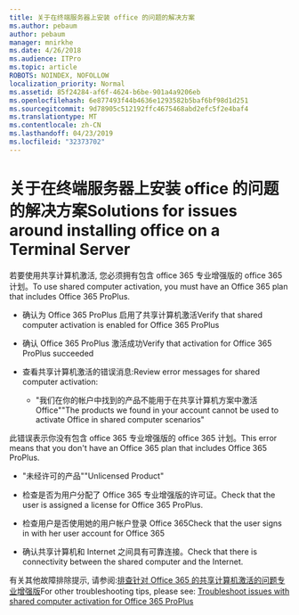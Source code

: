 ```yaml
---
title: 关于在终端服务器上安装 office 的问题的解决方案
ms.author: pebaum
author: pebaum
manager: mnirkhe
ms.date: 4/26/2018
ms.audience: ITPro
ms.topic: article
ROBOTS: NOINDEX, NOFOLLOW
localization_priority: Normal
ms.assetid: 85f24284-af6f-4624-b6be-901a4a9206eb
ms.openlocfilehash: 6e877493f44b4636e1293582b5baf6bf98d1d251
ms.sourcegitcommit: 9d78905c512192ffc4675468abd2efc5f2e4baf4
ms.translationtype: MT
ms.contentlocale: zh-CN
ms.lasthandoff: 04/23/2019
ms.locfileid: "32373702"
---
```

# <a name="solutions-for-issues-around-installing-office-on-a-terminal-server"></a><span data-ttu-id="80172-102">关于在终端服务器上安装 office 的问题的解决方案</span><span class="sxs-lookup"><span data-stu-id="80172-102">Solutions for issues around installing office on a Terminal Server</span></span>

<span data-ttu-id="80172-103">若要使用共享计算机激活, 您必须拥有包含 office 365 专业增强版的 office 365 计划。</span><span class="sxs-lookup"><span data-stu-id="80172-103">To use shared computer activation, you must have an Office 365 plan that includes Office 365 ProPlus.</span></span>
  
- <span data-ttu-id="80172-104">确认为 Office 365 ProPlus 启用了共享计算机激活</span><span class="sxs-lookup"><span data-stu-id="80172-104">Verify that shared computer activation is enabled for Office 365 ProPlus</span></span>
    
- <span data-ttu-id="80172-105">确认 Office 365 ProPlus 激活成功</span><span class="sxs-lookup"><span data-stu-id="80172-105">Verify that activation for Office 365 ProPlus succeeded</span></span>
    
- <span data-ttu-id="80172-106">查看共享计算机激活的错误消息:</span><span class="sxs-lookup"><span data-stu-id="80172-106">Review error messages for shared computer activation:</span></span>
    
  - <span data-ttu-id="80172-107">"我们在你的帐户中找到的产品不能用于在共享计算机方案中激活 Office"</span><span class="sxs-lookup"><span data-stu-id="80172-107">"The products we found in your account cannot be used to activate Office in shared computer scenarios"</span></span>
  
<span data-ttu-id="80172-108">此错误表示你没有包含 office 365 专业增强版的 office 365 计划。</span><span class="sxs-lookup"><span data-stu-id="80172-108">This error means that you don't have an Office 365 plan that includes Office 365 ProPlus.</span></span>
    
  - <span data-ttu-id="80172-109">"未经许可的产品"</span><span class="sxs-lookup"><span data-stu-id="80172-109">"Unlicensed Product"</span></span>
    
  - <span data-ttu-id="80172-110">检查是否为用户分配了 Office 365 专业增强版的许可证。</span><span class="sxs-lookup"><span data-stu-id="80172-110">Check that the user is assigned a license for Office 365 ProPlus.</span></span>
    
  - <span data-ttu-id="80172-111">检查用户是否使用她的用户帐户登录 Office 365</span><span class="sxs-lookup"><span data-stu-id="80172-111">Check that the user signs in with her user account for Office 365</span></span>
    
  - <span data-ttu-id="80172-112">确认共享计算机和 Internet 之间具有可靠连接。</span><span class="sxs-lookup"><span data-stu-id="80172-112">Check that there is connectivity between the shared computer and the Internet.</span></span>
    
<span data-ttu-id="80172-113">有关其他故障排除提示, 请参阅:[排查针对 Office 365 的共享计算机激活的问题专业增强版](https://docs.microsoft.com/DeployOffice/troubleshoot-issues-with-shared-computer-activation-for-office-365-proplus)</span><span class="sxs-lookup"><span data-stu-id="80172-113">For other troubleshooting tips, please see: [Troubleshoot issues with shared computer activation for Office 365 ProPlus](https://docs.microsoft.com/DeployOffice/troubleshoot-issues-with-shared-computer-activation-for-office-365-proplus)</span></span>
  

